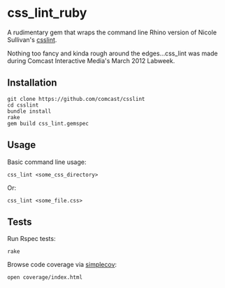 # css_lint_ruby

A rudimentary gem that wraps the command line Rhino version of Nicole Sullivan's [csslint](http://csslint.net).

Nothing too fancy and kinda rough around the edges...css_lint was made during Comcast Interactive Media's March 2012 Labweek.

## Installation
  
    git clone https://github.com/comcast/csslint
    cd csslint
    bundle install
    rake
    gem build css_lint.gemspec

## Usage

Basic command line usage:
  
    css_lint <some_css_directory>

Or:

    css_lint <some_file.css>

## Tests

Run Rspec tests:

    rake

Browse code coverage via [simplecov](https://github.com/colszowka/simplecov):

    open coverage/index.html
